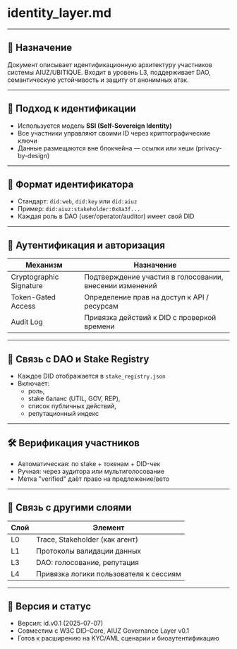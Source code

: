 # identity_layer.md

---

## 📘 Назначение

Документ описывает идентификационную архитектуру участников системы AIUZ/UBITIQUE. Входит в уровень L3, поддерживает DAO, семантическую устойчивость и защиту от анонимных атак.

---

## 🧾 Подход к идентификации

- Используется модель **SSI (Self-Sovereign Identity)**
- Все участники управляют своими ID через криптографические ключи
- Данные размещаются вне блокчейна — ссылки или хеши (privacy-by-design)

---

## 📛 Формат идентификатора

- Стандарт: `did:web`, `did:key` или `did:aiuz`
- Пример: `did:aiuz:stakeholder:0x8a3f...`
- Каждая роль в DAO (user/operator/auditor) имеет свой DID

---

## 🔐 Аутентификация и авторизация

| Механизм | Назначение |
|----------|------------|
| Cryptographic Signature | Подтверждение участия в голосовании, внесении изменений |
| Token-Gated Access | Определение прав на доступ к API / ресурсам |
| Audit Log | Привязка действий к DID с проверкой времени |

---

## 🧩 Связь с DAO и Stake Registry

- Каждое DID отображается в `stake_registry.json`
- Включает:
  - роль,
  - stake баланс (UTIL, GOV, REP),
  - список публичных действий,
  - репутационный индекс

---

## 🛠️ Верификация участников

- Автоматическая: по stake + токенам + DID-чек
- Ручная: через аудитора или мультиголосование
- Метка "verified" даёт право на предложение/вето

---

## 📎 Связь с другими слоями

| Слой | Элемент |
|------|---------|
| L0 | Trace, Stakeholder (как агент) |
| L1 | Протоколы валидации данных |
| L3 | DAO: голосование, репутация |
| L4 | Привязка логики пользователя к сессиям |

---

## 📅 Версия и статус

- Версия: id.v0.1 (2025-07-07)
- Совместим с W3C DID-Core, AIUZ Governance Layer v0.1
- Готов к расширению на KYC/AML сценарии и биоаутентификацию

